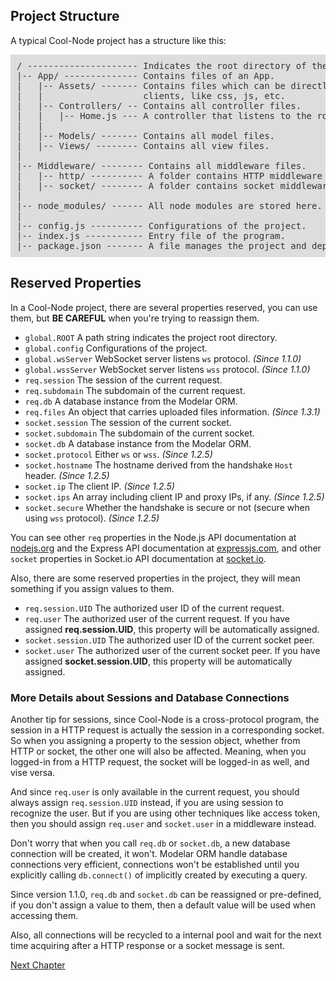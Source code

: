 ## Project Structure

A typical Cool-Node project has a structure like this:

<pre style="background: #ddd;padding: 10px;color: #333;font-size: 14px;">
/ --------------------- Indicates the root directory of the project.
|-- App/ -------------- Contains files of an App.
|   |-- Assets/ ------- Contains files which can be directly accessed from 
|   |                   clients, like css, js, etc.
|   |-- Controllers/ -- Contains all controller files.
|   |   |-- Home.js --- A controller that listens to the root path of the URL.
|   |
|   |-- Models/ ------- Contains all model files.
|   |-- Views/ -------- Contains all view files.
|
|-- Middleware/ -------- Contains all middleware files.
|   |-- http/ ---------- A folder contains HTTP middleware files.
|   |-- socket/ -------- A folder contains socket middleware files.
|
|-- node_modules/ ------ All node modules are stored here.
|
|-- config.js ---------- Configurations of the project.
|-- index.js ----------- Entry file of the program.
|-- package.json ------- A file manages the project and dependencies.
</pre>

## Reserved Properties

In a Cool-Node project, there are several properties reserved, you can use 
them, but **BE CAREFUL** when you're trying to reassign them.

- `global.ROOT` A path string indicates the project root directory.
- `global.config` Configurations of the project.
- `global.wsServer` WebSocket server listens `ws` protocol. *(Since 1.1.0)*
- `global.wssServer` WebSocket server listens `wss` protocol. *(Since 1.1.0)*
- `req.session` The session of the current request.
- `req.subdomain` The subdomain of the current request.
- `req.db` A database instance from the Modelar ORM.
- `req.files` An object that carries uploaded files information. 
    *(Since 1.3.1)*
- `socket.session` The session of the current socket.
- `socket.subdomain` The subdomain of the current socket.
- `socket.db` A database instance from the Modelar ORM.
- `socket.protocol` Either `ws` or `wss`. *(Since 1.2.5)*
- `socket.hostname` The hostname derived from the handshake `Host` header. 
    *(Since 1.2.5)*
- `socket.ip` The client IP. *(Since 1.2.5)*
- `socket.ips` An array including client IP and proxy IPs, if any. 
    *(Since 1.2.5)*
- `socket.secure` Whether the handshake is secure or not (secure when using 
    `wss` protocol). *(Since 1.2.5)*

You can see other `req` properties in the Node.js API documentation at 
[nodejs.org](https://nodejs.org) and the Express API documentation at 
[expressjs.com](http://expressjs.com/), and other `socket` properties in 
Socket.io API documentation at [socket.io](https://socket.io/).

Also, there are some reserved properties in the project, they will mean 
something if you assign values to them.

- `req.session.UID` The authorized user ID of the current request.
- `req.user` The authorized user of the current request. If you have assigned 
    **req.session.UID**, this property will be automatically assigned.
- `socket.session.UID` The authorized user ID of the current socket peer.
- `socket.user` The authorized user of the current socket peer. If you have 
    assigned **socket.session.UID**, this property will be automatically 
    assigned.

### More Details about Sessions and Database Connections

Another tip for sessions, since Cool-Node is a cross-protocol program, the 
session in a HTTP request is actually the session in a corresponding socket. 
So when you assigning a property to the session object, whether from HTTP or 
socket, the other one will also be affected. Meaning, when you logged-in from 
a HTTP request, the socket will be logged-in as well, and vise versa.

And since `req.user` is only available in the current request, you should 
always assign `req.session.UID` instead, if you are using session to recognize 
the user. But if you are using other techniques like access token, then you 
should assign `req.user` and `socket.user` in a middleware instead.

Don't worry that when you call `req.db` or `socket.db`, a new database 
connection will be created, it won't. Modelar ORM handle database connections 
very efficient, connections won't be established until you explicitly calling
`db.connect()` of implicitly created by executing a query.

Since version 1.1.0, `req.db` and `socket.db` can be reassigned or 
pre-defined, if you don't assign a value to them, then a default value will
be used when accessing them.

Also, all connections will be recycled to a internal pool and wait for the 
next time acquiring after a HTTP response or a socket message is sent.

[Next Chapter](WritingHttpControllers)